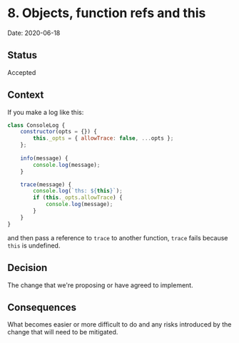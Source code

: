# 8. Objects, function refs and this

Date: 2020-06-18

## Status

Accepted

## Context

If you make a log like this:

```js
class ConsoleLog {
    constructor(opts = {}) {
        this._opts = { allowTrace: false, ...opts };
    };
    
    info(message) {
        console.log(message);
    }

    trace(message) {
        console.log(`ths: ${this}`);
        if (this._opts.allowTrace) {
            console.log(message);
        }
    }
}
```

and then pass a reference to `trace` to another function, `trace` fails because `this` is undefined.

## Decision

The change that we're proposing or have agreed to implement.

## Consequences

What becomes easier or more difficult to do and any risks introduced by the change that will need to be mitigated.
